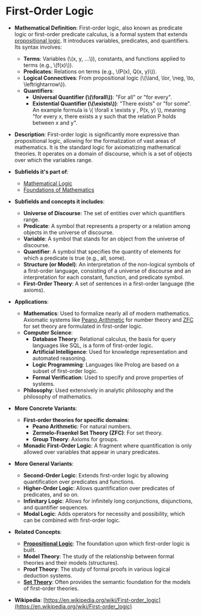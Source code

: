 # First-Order Logic

- **Mathematical Definition**: First-order logic, also known as predicate logic or first-order predicate calculus, is a formal system that extends [propositional logic](./propositional_logic.md). It introduces variables, predicates, and quantifiers. Its syntax involves:
    - **Terms**: Variables (\\(x, y, ...\\)), constants, and functions applied to terms (e.g., \\(f(x)\\)).
    - **Predicates**: Relations on terms (e.g., \\(P(x), Q(x, y)\\)).
    - **Logical Connectives**: From propositional logic (\\(\land, \lor, \neg, \to, \leftrightarrow\\)).
    - **Quantifiers**:
        - **Universal Quantifier (\\(\forall\\))**: "For all" or "for every".
        - **Existential Quantifier (\\(\exists\\))**: "There exists" or "for some".
    An example formula is \\( \forall x \exists y \, P(x, y) \\), meaning "for every x, there exists a y such that the relation P holds between x and y".

- **Description**: First-order logic is significantly more expressive than propositional logic, allowing for the formalization of vast areas of mathematics. It is the standard logic for axiomatizing mathematical theories. It operates on a domain of discourse, which is a set of objects over which the variables range.

- **Subfields it's part of**:
    - [Mathematical Logic](https://en.wikipedia.org/wiki/Mathematical_logic)
    - [Foundations of Mathematics](https://en.wikipedia.org/wiki/Foundations_of_mathematics)

- **Subfields and concepts it includes**:
    - **Universe of Discourse**: The set of entities over which quantifiers range.
    - **Predicate**: A symbol that represents a property or a relation among objects in the universe of discourse.
    - **Variable**: A symbol that stands for an object from the universe of discourse.
    - **Quantifier**: A symbol that specifies the quantity of elements for which a predicate is true (e.g., all, some).
    - **Structure (or Model)**: An interpretation of the non-logical symbols of a first-order language, consisting of a universe of discourse and an interpretation for each constant, function, and predicate symbol.
    - **First-Order Theory**: A set of sentences in a first-order language (the axioms).

- **Applications**:
    - **Mathematics**: Used to formalize nearly all of modern mathematics. Axiomatic systems like [Peano Arithmetic](https://en.wikipedia.org/wiki/Peano_axioms) for number theory and [ZFC](./../set_theory/zfc.md) for set theory are formulated in first-order logic.
    - **Computer Science**:
        - **Database Theory**: Relational calculus, the basis for query languages like SQL, is a form of first-order logic.
        - **Artificial Intelligence**: Used for knowledge representation and automated reasoning.
        - **Logic Programming**: Languages like Prolog are based on a subset of first-order logic.
        - **Formal Verification**: Used to specify and prove properties of systems.
    - **Philosophy**: Used extensively in analytic philosophy and the philosophy of mathematics.

- **More Concrete Variants**:
    - **First-order theories for specific domains**:
        - **Peano Arithmetic**: For natural numbers.
        - **Zermelo-Fraenkel Set Theory (ZFC)**: For set theory.
        - **Group Theory**: Axioms for groups.
    - **Monadic First-Order Logic**: A fragment where quantification is only allowed over variables that appear in unary predicates.

- **More General Variants**:
    - **Second-Order Logic**: Extends first-order logic by allowing quantification over predicates and functions.
    - **Higher-Order Logic**: Allows quantification over predicates of predicates, and so on.
    - **Infinitary Logic**: Allows for infinitely long conjunctions, disjunctions, and quantifier sequences.
    - **Modal Logic**: Adds operators for necessity and possibility, which can be combined with first-order logic.

- **Related Concepts**:
    - **[Propositional Logic](./propositional_logic.md)**: The foundation upon which first-order logic is built.
    - **Model Theory**: The study of the relationship between formal theories and their models (structures).
    - **Proof Theory**: The study of formal proofs in various logical deduction systems.
    - **[Set Theory](../set_theory/set.md)**: Often provides the semantic foundation for the models of first-order theories.

- **Wikipedia**: [https://en.wikipedia.org/wiki/First-order_logic](https://en.wikipedia.org/wiki/First-order_logic)
